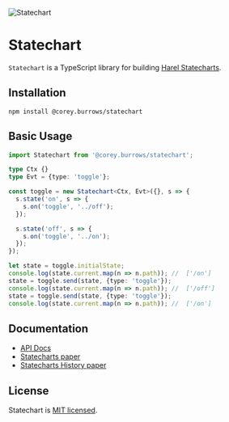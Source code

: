![Statechart](https://cdn.rawgit.com/burrows/statechart/90b94a845e1d7bed6707576a0cf4c1bb1baad1b6/logo.svg)

# Statechart

`Statechart` is a TypeScript library for building [Harel Statecharts](https://en.wikipedia.org/wiki/State_diagram#Harel_statechart).

## Installation

```
npm install @corey.burrows/statechart
```

## Basic Usage

```typescript
import Statechart from '@corey.burrows/statechart';

type Ctx {}
type Evt = {type: 'toggle'};

const toggle = new Statechart<Ctx, Evt>({}, s => {
  s.state('on', s => {
    s.on('toggle', '../off');
  });

  s.state('off', s => {
    s.on('toggle', '../on');
  });
});

let state = toggle.initialState;
console.log(state.current.map(n => n.path)); //  ['/on']
state = toggle.send(state, {type: 'toggle'});
console.log(state.current.map(n => n.path)); //  ['/off']
state = toggle.send(state, {type: 'toggle'});
console.log(state.current.map(n => n.path)); //  ['/on']
```

## Documentation

* [API Docs](docs/README.md)
* [Statecharts paper](http://www.wisdom.weizmann.ac.il/~harel/papers/Statecharts.pdf)
* [Statecharts History paper](http://www.wisdom.weizmann.ac.il/~harel/papers/Statecharts.History.pdf)

## License

Statechart is [MIT licensed](LICENSE).
